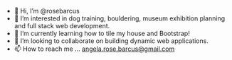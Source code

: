 - 👋 Hi, I’m @rosebarcus
- 👀 I’m interested in dog training, bouldering, museum exhibition planning and full stack web development.
- 🌱 I’m currently learning how to tile my house and Bootstrap!
- 💞️ I’m looking to collaborate on building dynamic web applications. 
- 📫 How to reach me ... angela.rose.barcus@gmail.com

<!---
rosebarcus/rosebarcus is a ✨ special ✨ repository because its `README.md` (this file) appears on your GitHub profile.
You can click the Preview link to take a look at your changes.
--->
